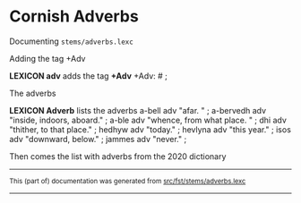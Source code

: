 # Cornish Adverbs

Documenting `stems/adverbs.lexc`

Adding the tag +Adv

**LEXICON adv** adds the tag **+Adv**
+Adv: # ;

The adverbs

**LEXICON Adverb** lists the adverbs
a-bell adv "afar. " ;
a-bervedh adv "inside, indoors, aboard." ;
a-ble adv "whence, from what place. " ;
dhi adv "thither, to that place." ;
hedhyw adv "today." ;
hevlyna adv "this year." ;
isos adv "downward, below." ;
jammes adv "never." ;

Then comes the list with adverbs from the 2020 dictionary

* * *

<small>This (part of) documentation was generated from [src/fst/stems/adverbs.lexc](https://github.com/giellalt/lang-cor/blob/main/src/fst/stems/adverbs.lexc)</small>

---

